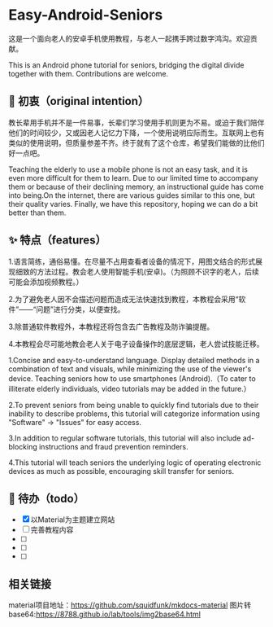 # Easy-Android-Seniors
这是一个面向老人的安卓手机使用教程，与老人一起携手跨过数字鸿沟。欢迎贡献。

This is an Android phone tutorial for seniors, bridging the digital divide together with them. Contributions are welcome.

## 👀 初衷（original intention）
教长辈用手机并不是一件易事，长辈们学习使用手机则更为不易。或迫于我们陪伴他们的时间较少，又或因老人记忆力下降，一个使用说明应际而生。互联网上也有类似的使用说明，但质量参差不齐。终于就有了这个仓库，希望我们能做的比他们好一点吧。

Teaching the elderly to use a mobile phone is not an easy task, and it is even more difficult for them to learn. Due to our limited time to accompany them or because of their declining memory, an instructional guide has come into being.On the internet, there are various guides similar to this one, but their quality varies. Finally, we have this repository, hoping we can do a bit better than them.

## ✨ 特点（features）
1.语言简练，通俗易懂。在尽量不占用查看者设备的情况下，用图文结合的形式展现细致的方法过程。教会老人使用智能手机(安卓)。（为照顾不识字的老人，后续可能会添加视频教程。）

2.为了避免老人因不会描述问题而造成无法快速找到教程，本教程会采用“软件”——“问题”进行分类，以便查找。

3.除普通软件教程外，本教程还将包含去广告教程及防诈骗提醒。

4.本教程会尽可能地教会老人关于电子设备操作的底层逻辑，老人尝试技能迁移。


1.Concise and easy-to-understand language. Display detailed methods in a combination of text and visuals, while minimizing the use of the viewer's device. Teaching seniors how to use smartphones (Android).（To cater to illiterate elderly individuals, video tutorials may be added in the future.）

2.To prevent seniors from being unable to quickly find tutorials due to their inability to describe problems, this tutorial will categorize information using "Software" -> "Issues" for easy access.

3.In addition to regular software tutorials, this tutorial will also include ad-blocking instructions and fraud prevention reminders.

4.This tutorial will teach seniors the underlying logic of operating electronic devices as much as possible, encouraging skill transfer for seniors.

## 🎉 待办（todo）

- [x] 以Material为主题建立网站
- [ ] 完善教程内容
- [ ] 
- [ ] 
- [ ] 

## 相关链接
material项目地址：https://github.com/squidfunk/mkdocs-material
图片转base64:https://8788.github.io/lab/tools/img2base64.html
